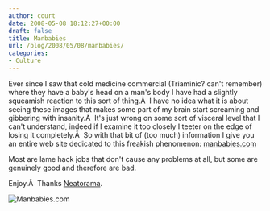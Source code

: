 ```yaml
---
author: court
date: 2008-05-08 18:12:27+00:00
draft: false
title: Manbabies
url: /blog/2008/05/08/manbabies/
categories:
- Culture
---
```


Ever since I saw that cold medicine commercial (Triaminic? can't remember) where they have a baby's head on a man's body I have had a slightly squeamish reaction to this sort of thing.Â  I have no idea what it is about seeing these images that makes some part of my brain start screaming and gibbering with insanity.Â  It's just wrong on some sort of visceral level that I can't understand, indeed if I examine it too closely I teeter on the edge of losing it completely.Â  So with that bit of (too much) information I give you an entire web site dedicated to this freakish phenomenon: [manbabies.com](http://manbabies.com)

Most are lame hack jobs that don't cause any problems at all, but some are genuinely good and therefore are bad.

Enjoy.Â  Thanks [Neatorama](http://www.neatorama.com/2008/05/07/manbabies/).

![Manbabies.com](http://manbabies.com/images/19.jpg)

